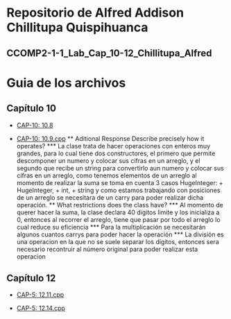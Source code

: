 # Repositorio de Alfred Addison Chillitupa Quispihuanca
## CCOMP2-1-1_Lab_Cap_10-12_Chillitupa_Alfred

Guia de los archivos
====================

Capítulo 10
----------

* [CAP-10: 10.8](https://github.com/Alfred-Chillitupa/CCOMP2-1-1_Lab_Cap_10-12_Chillitupa_Alfred/tree/master/10.8)

* [CAP-10: 10.9.cpp](https://github.com/Alfred-Chillitupa/CCOMP2-1-1_Lab_Cap_10-12_Chillitupa_Alfred/tree/master/10.9)
** Aditional Response Describe precisely how it operates?
*** La clase trata de hacer operaciones con enteros muy grandes, para lo cual tiene dos constructores, el primero que permite descomponer un numero y colocar sus cifras en un arreglo, y el segundo que recibe un string para convertirlo aun numero y colocar sus cifras en un arreglo, como tenemos elementos de un arreglo al momento de realizar la suma se toma en cuenta 3 casos HugeInteger: + HugeInteger, + int, + string y como estamos trabajando con posiciones de un arreglo se necesitara de un carry para poder realizar dicha operación.
** What restrictions does the class have?
*** Al momento de querer hacer la suma, la clase declara 40 digitos limite y los inicializa a 0, entonces al recorrer el arreglo, tiene que pasar por todo el arreglo lo cual reduce su eficiencia
*** Para la multiplicación se necesitarán algunos cuantos carrys para poder hacer la operación
*** La división es una operacion en la que no se suele separar los dígitos, entonces sera necesario recontruir al número original para poder realizar esta operacion

Capítulo 12
----------

* [CAP-5: 12.11.cpp](https://github.com/Alfred-Chillitupa/CCOMP2-1-1_Lab_Cap_10-12_Chillitupa_Alfred/tree/master/12.11)

* [CAP-5: 12.14.cpp](https://github.com/Alfred-Chillitupa/CCOMP2-1-1_Lab_Cap_10-12_Chillitupa_Alfred/tree/master/12.14)

